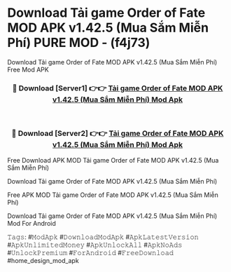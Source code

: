 # Download Tải game Order of Fate MOD APK v1.42.5 (Mua Sắm Miễn Phí) PURE MOD - (f4j73)
Download Tải game Order of Fate MOD APK v1.42.5 (Mua Sắm Miễn Phí) Free Mod APK

<div align="center">
<h3>🔴 Download [Server1] 👉👉 <a href="https://apk-comot.site?title=Tải_game_Order_of_Fate_MOD_APK_v1.42.5_(Mua_Sắm_Miễn_Phí)">Tải game Order of Fate MOD APK v1.42.5 (Mua Sắm Miễn Phí) Mod Apk</a></h3><br>

<h3>🔴 Download [Server2] 👉👉 <a href="https://apk-comot.site?title=Tải_game_Order_of_Fate_MOD_APK_v1.42.5_(Mua_Sắm_Miễn_Phí)">Tải game Order of Fate MOD APK v1.42.5 (Mua Sắm Miễn Phí) Mod Apk</a></h3>
</div>


Free Download APK MOD Tải game Order of Fate MOD APK v1.42.5 (Mua Sắm Miễn Phí)

Download Tải game Order of Fate MOD APK v1.42.5 (Mua Sắm Miễn Phí) 

Free APK MOD Tải game Order of Fate MOD APK v1.42.5 (Mua Sắm Miễn Phí) 

Download Tải game Order of Fate MOD APK v1.42.5 (Mua Sắm Miễn Phí) Mod For Android

𝚃𝚊𝚐𝚜: #𝙼𝚘𝚍𝙰𝚙𝚔 #𝙳𝚘𝚠𝚗𝚕𝚘𝚊𝚍𝙼𝚘𝚍𝙰𝚙𝚔 #𝙰𝚙𝚔𝙻𝚊𝚝𝚎𝚜𝚝𝚅𝚎𝚛𝚜𝚒𝚘𝚗 #𝙰𝚙𝚔𝚄𝚗𝚕𝚒𝚖𝚒𝚝𝚎𝚍𝙼𝚘𝚗𝚎𝚢 #𝙰𝚙𝚔𝚄𝚗𝚕𝚘𝚌𝚔𝙰𝚕𝚕 #𝙰𝚙𝚔𝙽𝚘𝙰𝚍𝚜 #𝚄𝚗𝚕𝚘𝚌𝚔𝙿𝚛𝚎𝚖𝚒𝚞𝚖 #𝙵𝚘𝚛𝙰𝚗𝚍𝚛𝚘𝚒𝚍 #𝙵𝚛𝚎𝚎𝙳𝚘𝚠𝚗𝚕𝚘𝚊𝚍 #home_design_mod_apk